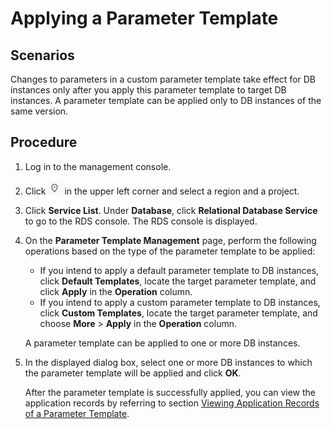 # Applying a Parameter Template<a name="rds_pg_05_0018"></a>

## **Scenarios**<a name="en-us_topic_0171122525_section732387614651"></a>

Changes to parameters in a custom parameter template take effect for DB instances only after you apply this parameter template to target DB instances. A parameter template can be applied only to DB instances of the same version.

## Procedure<a name="en-us_topic_0171122525_section05781558132917"></a>

1.  Log in to the management console.
2.  Click  ![](figures/region.png)  in the upper left corner and select a region and a project.
3.  Click  **Service List**. Under  **Database**, click  **Relational Database Service**  to go to the RDS console. The RDS console is displayed.
4.  On the  **Parameter Template Management**  page, perform the following operations based on the type of the parameter template to be applied:

    -   If you intend to apply a default parameter template to DB instances, click  **Default Templates**, locate the target parameter template, and click  **Apply**  in the  **Operation**  column.
    -   If you intend to apply a custom parameter template to DB instances, click  **Custom Templates**, locate the target parameter template, and choose  **More**  \>  **Apply**  in the  **Operation**  column.

    A parameter template can be applied to one or more DB instances.

5.  In the displayed dialog box, select one or more DB instances to which the parameter template will be applied and click  **OK**.

    After the parameter template is successfully applied, you can view the application records by referring to section  [Viewing Application Records of a Parameter Template](viewing-application-records-of-a-parameter-template-(PostgreSQL).md).



